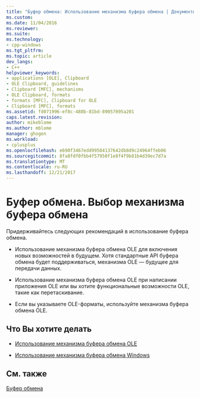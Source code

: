 ```yaml
---
title: "Буфер обмена: Использование механизма буфера обмена | Документы Microsoft"
ms.custom: 
ms.date: 11/04/2016
ms.reviewer: 
ms.suite: 
ms.technology:
- cpp-windows
ms.tgt_pltfrm: 
ms.topic: article
dev_langs:
- C++
helpviewer_keywords:
- applications [OLE], Clipboard
- OLE Clipboard, guidelines
- Clipboard [MFC], mechanisms
- OLE Clipboard, formats
- formats [MFC], Clipboard for OLE
- Clipboard [MFC], formats
ms.assetid: fd071996-ef8c-488b-81bd-89057095a201
caps.latest.revision: 
author: mikeblome
ms.author: mblome
manager: ghogen
ms.workload:
- cplusplus
ms.openlocfilehash: e690f3467edd99584137642db8d9c24964ffeb06
ms.sourcegitcommit: 8fa8fdf0fbb4f57950f1e8f4f9b81b4d39ec7d7a
ms.translationtype: MT
ms.contentlocale: ru-RU
ms.lasthandoff: 12/21/2017
---
```

# <a name="clipboard-when-to-use-each-clipboard-mechanism"></a>Буфер обмена. Выбор механизма буфера обмена
Придерживайтесь следующих рекомендаций в использование буфера обмена.  
  
-   Использование механизма буфера обмена OLE для включения новых возможностей в будущем. Хотя стандартные API буфера обмена будет поддерживаться, механизма OLE — будущее для передачи данных.  
  
-   Использование механизма буфера обмена OLE при написании приложения OLE или вы хотите функциональные возможности OLE, такие как перетаскивание.  
  
-   Если вы указываете OLE-форматы, используйте механизма буфера обмена OLE.  
  
## <a name="what-do-you-want-to-do"></a>Что Вы хотите делать  
  
-   [Использование механизма буфера обмена OLE](../mfc/clipboard-using-the-ole-clipboard-mechanism.md)  
  
-   [Использование механизма буфера обмена Windows](../mfc/clipboard-using-the-windows-clipboard.md)  
  
## <a name="see-also"></a>См. также  
 [Буфер обмена](../mfc/clipboard.md)


